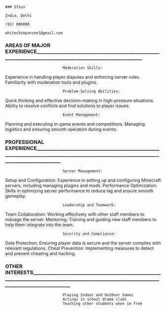                                                                                                                              ### Sfxus 
                                                                                                                                 India, Delhi
                                                                                                                                 (91) 000000
                                                                                                                                 whitechimpanzee1@gmail.com

### AREAS OF MAJOR EXPERIENCE____________________________________________________________________________________________________________
                            
                              Moderation Skills:
Experience in handling player disputes and enforcing server rules.
Familiarity with moderation tools and plugins.

                              Problem-Solving Abilities:
Quick thinking and effective decision-making in high-pressure situations.
Ability to resolve conflicts and find solutions to player issues.  

                              Event Management:
Planning and executing in-game events and competitions.
Managing logistics and ensuring smooth operation during events.


### PROFESSIONAL EXPERIENCE__________________________________________________________________________________________________________________________________________

                              Server Management:
Setup and Configuration: Experience in setting up and configuring Minecraft servers, including managing plugins and mods.
Performance Optimization: Skills in optimizing server performance to reduce lag and ensure smooth gameplay.

                              Leadership and Teamwork:
Team Collaboration: Working effectively with other staff members to manage the server.
Mentoring: Training and guiding new staff members to help them integrate into the team.

                              Security and Compliance:
Data Protection: Ensuring player data is secure and the server complies with relevant regulations.
Cheat Prevention: Implementing measures to detect and prevent cheating and hacking.


### OTHER INTERESTS________________________________________________________________________________________________________________________________________________

                              Playing Indoor and OutDoor Games
                              Actings in school drama clubs
                              Teaching other students when im free
